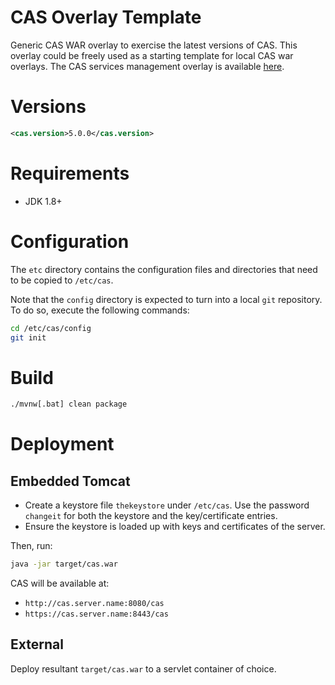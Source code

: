 CAS Overlay Template
============================

Generic CAS WAR overlay to exercise the latest versions of CAS. This overlay could be freely used as a starting template for local CAS war overlays. The CAS services management overlay is available [here](https://github.com/Jasig/cas-services-management-overlay).

# Versions
```xml
<cas.version>5.0.0</cas.version>
```

# Requirements
* JDK 1.8+

# Configuration

The `etc` directory contains the configuration files and directories that need to be copied to `/etc/cas`.

Note that the `config` directory is expected to turn into a local `git` repository. 
To do so, execute the following commands:

```bash
cd /etc/cas/config
git init
```

# Build

```bash
./mvnw[.bat] clean package
```

# Deployment

## Embedded Tomcat

- Create a keystore file `thekeystore` under `/etc/cas`. Use the password `changeit` for both the keystore and the key/certificate entries. 
- Ensure the keystore is loaded up with keys and certificates of the server. 

Then, run:

```bash
java -jar target/cas.war
```

CAS will be available at:

* `http://cas.server.name:8080/cas`
* `https://cas.server.name:8443/cas`

## External
Deploy resultant `target/cas.war`  to a servlet container of choice.
